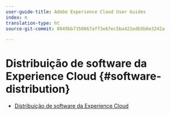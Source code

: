 ```yaml
---
user-guide-title: Adobe Experience Cloud User Guides
index: n
translation-type: ht
source-git-commit: 8049bb7350867aff3e67ec5ba421edb5b6e3242a

---
```



# Distribuição de software da Experience Cloud {#software-distribution}

+ [Distribuição de software da Experience Cloud](home.md)
